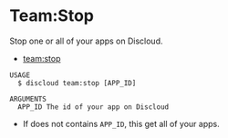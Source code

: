 # Team:Stop

Stop one or all of your apps on Discloud.

* [team:stop](#teamstop)

```sh-session
USAGE
  $ discloud team:stop [APP_ID]

ARGUMENTS
  APP_ID The id of your app on Discloud
```

* If does not contains `APP_ID`, this get all of your apps.
